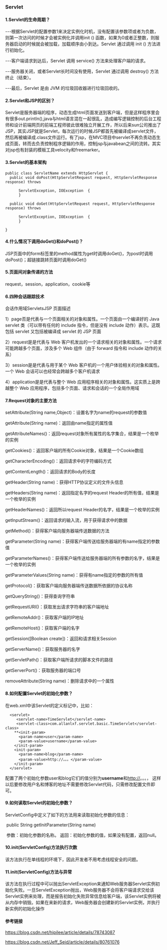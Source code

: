 ### Servlet

#### 1.Servlet的生命周期？

---根据Servlet的配置参数<load-on-startup>1</load-on-startup>来决定实例化时机，没有配置该参数项或者为负数，则第一次访问的时候才会被实例化并调用init () 函数，如果为0或者正整数，则服务器启动的时候就会被加载，加载顺序由小到达。Servlet 通过调用 init () 方法进行初始化。

---客户端请求到达后，Servlet 调用 service() 方法来处理客户端的请求。

---服务器关闭，或者Servlet长时间没有使用，Servlet 通过调用 destroy() 方法终止（结束）。

---最后，Servlet 是由 JVM 的垃圾回收器进行垃圾回收的。

#### 2.Servlet和JSP的区别？

Servlet是服务器端的程序，动态生成html页面发送到客户端，但是这样程序里会有很多out.println(),java与html语言混在一起很乱，造成编写逻辑控制的后台工程师和设计前端网页的前端工程师彼此很难独立开展工作，所以后来sun公司推出了JSP，其实JSP就是Servlet，每次运行的时候JSP都首先被编译成servlet文件，然后再被编译成.class文件运行。有了jsp，在MVC项目中servlet不再负责动态生成页面，转而去负责控制程序逻辑的作用，控制jsp与javabean之间的流转。其实对jsp也有封装的模板工具velocity和freemarker。


#### 3.Servlet的基本架构

```
public class ServletName extends HttpServlet {
  public void doPost(HttpServletRequest request, HttpServletResponse response) throws

      ServletException, IOException  {
      }

  public void doGet(HttpServletRequest request, HttpServletResponse response) throws

      ServletException, IOException  {
      }

}
```

#### 4.什么情况下调用doGet()和doPost()？

JSP页面中的form标签里的method属性为get时调用doGet()，为post时调用doPost()；超链接跳转页面时调用doGet()

#### 5.页面间对象传递的方法

request，session，application，cookie等

#### 6.四种会话跟踪技术

会话作用域ServletsJSP 页面描述

1）page否是代表与一个页面相关的对象和属性。一个页面由一个编译好的 Java servlet 类（可以带有任何的 include 指令，但是没有 include 动作）表示。这既包括 servlet 又包括被编译成 servlet 的 JSP 页面

2）request是是代表与 Web 客户机发出的一个请求相关的对象和属性。一个请求可能跨越多个页面，涉及多个 Web 组件（由于 forward 指令和 include 动作的关系）

3）session是是代表与用于某个 Web 客户机的一个用户体验相关的对象和属性。一个 Web 会话可以也经常会跨越多个客户机请求

4）application是是代表与整个 Web 应用程序相关的对象和属性。这实质上是跨越整个 Web 应用程序，包括多个页面、请求和会话的一个全局作用域

#### 7.Request对象的主要方法

setAttribute(String name,Object)：设置名字为name的request的参数值

getAttribute(String name)：返回由name指定的属性值

getAttributeNames()：返回request对象所有属性的名字集合，结果是一个枚举的实例

getCookies()：返回客户端的所有Cookie对象，结果是一个Cookie数组

getCharacterEncoding()：返回请求中的字符编码方式

getContentLength()：返回请求的Body的长度

getHeader(String name)：获得HTTP协议定义的文件头信息

getHeaders(String name)：返回指定名字的request Header的所有值，结果是一个枚举的实例

getHeaderNames()：返回所以request Header的名字，结果是一个枚举的实例

getInputStream()：返回请求的输入流，用于获得请求中的数据

getMethod()：获得客户端向服务器端传送数据的方法

getParameter(String name)：获得客户端传送给服务器端的有name指定的参数值

getParameterNames()：获得客户端传送给服务器端的所有参数的名字，结果是一个枚举的实例

getParameterValues(String name)：获得有name指定的参数的所有值

getProtocol()：获取客户端向服务器端传送数据所依据的协议名称

getQueryString()：获得查询字符串

getRequestURI()：获取发出请求字符串的客户端地址

getRemoteAddr()：获取客户端的IP地址

getRemoteHost()：获取客户端的名字

getSession([Boolean create])：返回和请求相关Session

getServerName()：获取服务器的名字

getServletPath()：获取客户端所请求的脚本文件的路径

getServerPort()：获取服务器的端口号

removeAttribute(String name)：删除请求中的一个属性

#### 8.如何配置Servlet的初始化参数？

在web.xml中该Servlet的定义标记中，比如：

```  xaml
  <servlet>
     <servlet-name>TimeServlet</servlet-name>
     <servlet-class>com.allanlxf.servlet.basic.TimeServlet</servlet-class>
    **<init-param>
      <param-name>user</param-name>
      <param-value>username</param-value>
    </init-param>
    <init-param>
      <param-name>blog</param-name>
      <param-value>http://。。。</param-value>
    </init-param>
  </servlet>
```

配置了两个初始化参数user和blog它们的值分别为**username**和[http://](http://allanlxf.blog.sohu.com/)。。。， 这样以后要修改用户名和博客的地址不需要修改Servlet代码，只需修改配置文件即可。

#### 9.如何读取Servlet的初始化参数？

 ServletConfig中定义了如下的方法用来读取初始化参数的信息：

​    public String getInitParameter(String name)

​     参数：初始化参数的名称。
​     返回：初始化参数的值，如果没有配置，返回null。

#### 10.init(ServletConfig)方法执行次数

   该方法执行在单线程的环境下，因此开发者不用考虑线程安全的问题。

#### 11.init(ServletConfig)方法与异常

该方法在执行过程中可以抛出ServletException来通知Web服务器Servlet实例初始化失败。一旦ServletException抛出，Web服务器不会将客户端请求交给该Servlet实例来处理，而是报告初始化失败异常信息给客户端，该Servlet实例将被从内存中销毁。如果在来新的请求，Web服务器会创建新的Servlet实例，并执行新实例的初始化操作

#### 参考链接

https://blog.csdn.net/hipilee/article/details/78743087

https://blog.csdn.net/Jeff_Seid/article/details/80761076